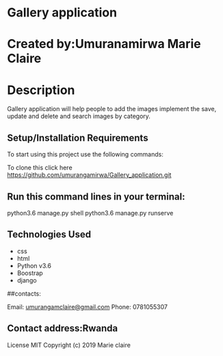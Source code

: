 # Gallery application
# Created by:Umuranamirwa Marie Claire
# Description
Gallery application will help people to add the images implement the save, update and delete and search images by category. 



## Setup/Installation Requirements
To start using this project use the following commands:

To clone this click here https://github.com/umurangamirwa/Gallery_application.git

## Run this command lines in your terminal:

python3.6 manage.py shell 
python3.6 manage.py runserve

## Technologies Used
* css 
* html 
* Python v3.6 
* Boostrap
* django

##contacts:

Email: umurangamclaire@gmail.com
Phone: 0781055307
## Contact address:Rwanda
License
MIT Copyright (c) 2019 Marie claire
